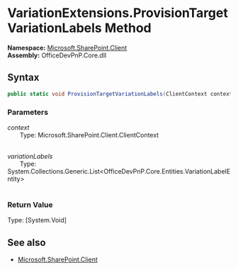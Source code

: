 # VariationExtensions.ProvisionTargetVariationLabels Method  
**Namespace:** [Microsoft.SharePoint.Client](Microsoft.SharePoint.Client.md)  
**Assembly:** OfficeDevPnP.Core.dll  
## Syntax
```C#
public static void ProvisionTargetVariationLabels(ClientContext context,List<VariationLabelEntity> variationLabels)
```
### Parameters
*context*  
&emsp;&emsp;Type: Microsoft.SharePoint.Client.ClientContext  
&emsp;&emsp;  
  
*variationLabels*  
&emsp;&emsp;Type: System.Collections.Generic.List<OfficeDevPnP.Core.Entities.VariationLabelEntity>  
&emsp;&emsp;  
  
### Return Value
Type: [System.Void]  

## See also
- [Microsoft.SharePoint.Client](Microsoft.SharePoint.Client.md)
